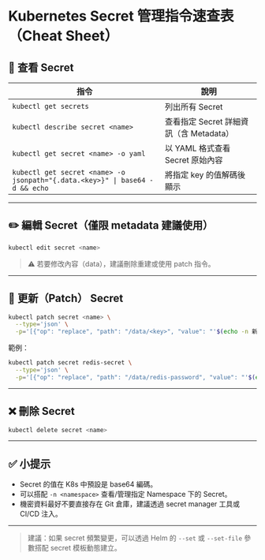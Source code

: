 # Kubernetes Secret 管理指令速查表（Cheat Sheet）

## 📜 查看 Secret

| 指令                                                                         | 說明                                    |
| ---------------------------------------------------------------------------- | --------------------------------------- |
| `kubectl get secrets`                                                        | 列出所有 Secret                         |
| `kubectl describe secret <name>`                                             | 查看指定 Secret 詳細資訊（含 Metadata） |
| `kubectl get secret <name> -o yaml`                                          | 以 YAML 格式查看 Secret 原始內容        |
| `kubectl get secret <name> -o jsonpath="{.data.<key>}" \| base64 -d && echo` | 將指定 key 的值解碼後顯示               |

---

## ✏️ 編輯 Secret（僅限 metadata 建議使用）

```bash
kubectl edit secret <name>
```

> ⚠ 若要修改內容（data），建議刪除重建或使用 patch 指令。

---

## 🔄 更新（Patch） Secret

```bash
kubectl patch secret <name> \
  --type='json' \
  -p='[{"op": "replace", "path": "/data/<key>", "value": "'$(echo -n 新值 | base64)'"}]'
```

範例：
```bash
kubectl patch secret redis-secret \
  --type='json' \
  -p='[{"op": "replace", "path": "/data/redis-password", "value": "'$(echo -n newpassword | base64)'"}]'
```

---

## ❌ 刪除 Secret

```bash
kubectl delete secret <name>
```

---

## ✅ 小提示
- Secret 的值在 K8s 中預設是 base64 編碼。
- 可以搭配 `-n <namespace>` 查看/管理指定 Namespace 下的 Secret。
- 機密資料最好不要直接存在 Git 倉庫，建議透過 secret manager 工具或 CI/CD 注入。

---

> 建議：如果 secret 頻繁變更，可以透過 Helm 的 `--set` 或 `--set-file` 參數搭配 secret 模板動態建立。
